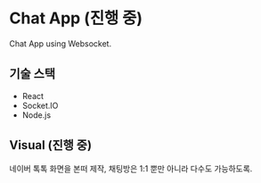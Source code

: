 # Chat App (진행 중)

Chat App using Websocket.

## 기술 스택

-   React
-   Socket.IO
-   Node.js

## Visual (진행 중)

네이버 톡톡 화면을 본떠 제작,
채팅방은 1:1 뿐만 아니라 다수도 가능하도록.
